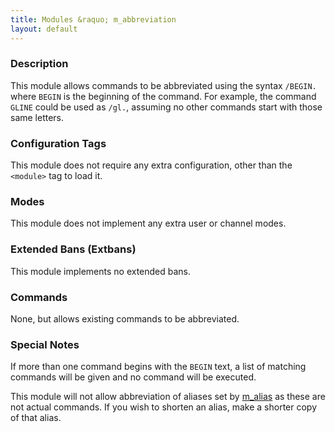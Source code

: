 ```yaml
---
title: Modules &raquo; m_abbreviation
layout: default
---
```


### Description

This module allows commands to be abbreviated using the syntax
`/BEGIN.` where `BEGIN` is the beginning of the command. For example,
the command `GLINE` could be used as `/gl.`, assuming no other
commands start with those same letters. 

### Configuration Tags

This module does not require any extra configuration, other than the
`<module>` tag to load it. 

### Modes

This module does not implement any extra user or channel modes.

### Extended Bans (Extbans)

This module implements no extended bans.

### Commands

None, but allows existing commands to be abbreviated.

### Special Notes

If more than one command begins with the `BEGIN` text, a list of
matching commands will be given and no command will be executed.

This module will not allow abbreviation of aliases set by
[m_alias](/wiki/Modules/alias.html) as these are not actual
commands. If you wish to shorten an alias, make a shorter copy of that
alias.